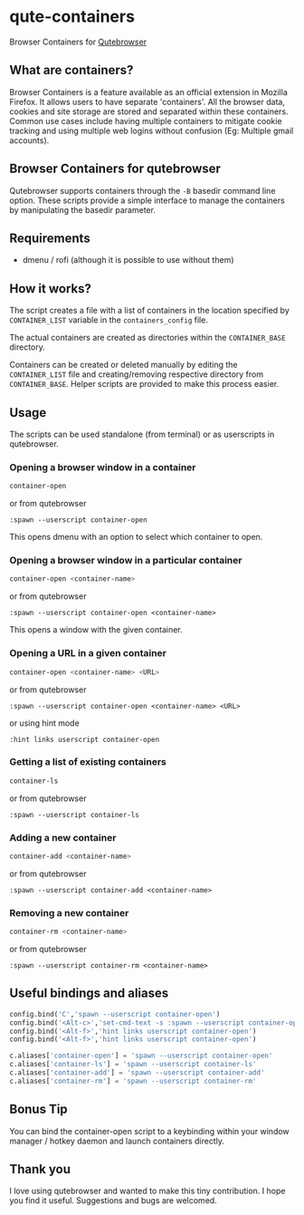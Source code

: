 # qute-containers
Browser Containers for [Qutebrowser](https://qutebrowser.org)

## What are containers?
Browser Containers is a feature available as an official extension in Mozilla 
Firefox. It allows users to have separate 'containers'. All the browser data, 
cookies and site storage are stored and separated within these containers.
Common use cases include having multiple containers to mitigate cookie tracking
and using multiple web logins without confusion (Eg: Multiple gmail accounts).

## Browser Containers for qutebrowser
Qutebrowser supports containers through the `-B` basedir command line option.
These scripts provide a simple interface to manage the containers by manipulating
the basedir parameter.

## Requirements
- dmenu / rofi (although it is possible to use without them)

## How it works?
The script creates a file with a list of containers in the location specified by
`CONTAINER_LIST` variable in the `containers_config` file.

The actual containers are created as directories within the `CONTAINER_BASE` directory.

Containers can be created or deleted manually by editing the `CONTAINER_LIST` 
file and creating/removing respective directory from `CONTAINER_BASE`.
Helper scripts are provided to make this process easier.

## Usage
The scripts can be used standalone (from terminal) or as userscripts in qutebrowser.

### Opening a browser window in a container
```sh
container-open
```
or from qutebrowser
```
:spawn --userscript container-open
```
This opens dmenu with an option to select which container to open.

### Opening a browser window in a particular container
```sh
container-open <container-name>
```
or from qutebrowser
```
:spawn --userscript container-open <container-name>
```
This opens a window with the given container.

### Opening a URL in a given container
```sh
container-open <container-name> <URL>
```
or from qutebrowser
```
:spawn --userscript container-open <container-name> <URL>
```
or using hint mode
```
:hint links userscript container-open
```

### Getting a list of existing containers
```sh
container-ls
```
or from qutebrowser
```
:spawn --userscript container-ls
```
### Adding a new container
```sh
container-add <container-name>
```
or from qutebrowser
```
:spawn --userscript container-add <container-name>
```
### Removing a new container
```sh
container-rm <container-name>
```
or from qutebrowser
```
:spawn --userscript container-rm <container-name>
```

## Useful bindings and aliases
```python
config.bind('C','spawn --userscript container-open')
config.bind('<Alt-c>','set-cmd-text -s :spawn --userscript container-open')
config.bind('<Alt-f>','hint links userscript container-open')
config.bind('<Alt-f>','hint links userscript container-open')

c.aliases['container-open'] = 'spawn --userscript container-open'
c.aliases['container-ls'] = 'spawn --userscript container-ls'
c.aliases['container-add'] = 'spawn --userscript container-add'
c.aliases['container-rm'] = 'spawn --userscript container-rm'
```

## Bonus Tip
You can bind the container-open script to a keybinding within your window manager
 / hotkey daemon and launch containers directly.

## Thank you
I love using qutebrowser and wanted to make this tiny contribution. I hope you find
it useful. Suggestions and bugs are welcomed.
